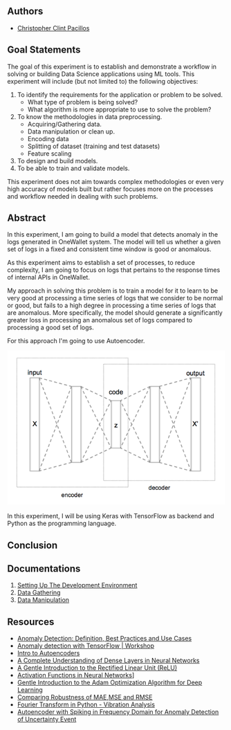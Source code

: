 ## Authors
* [Christopher Clint Pacillos](https://app.identifi.com/profile/0095e202d60a44b88bc75ca97c266e2e)

## Goal Statements

The goal of this experiment is to establish and demonstrate a workflow in solving or building Data Science applications using ML tools.
This experiment will include (but not limited to) the following objectives:

1. To identify the requirements for the application or problem to be solved.
    - What type of problem is being solved?
    - What algorithm is more appropriate to use to solve the problem?
2. To know the methodologies in data preprocessing.
    - Acquiring/Gathering data.
    - Data manipulation or clean up.
    - Encoding data
    - Splitting of dataset (training and test datasets)
    - Feature scaling
3. To design and build models.
4. To be able to train and validate models.

This experiment does not aim towards complex methodologies or even very high accuracy of models built but rather focuses more on the processes and workflow needed in dealing with such problems.

## Abstract

In this experiment, I am going to build a model that detects anomaly in the logs generated in OneWallet system. The model will tell us whether a given set of logs in a fixed and consistent time window is good or anomalous.

As this experiment aims to establish a set of processes, to reduce complexity, I am going to focus on logs that pertains to the response times of internal APIs in OneWallet.

My approach in solving this problem is to train a model for it to learn to be very good at processing a time series of logs that we consider to be normal or good, but fails to a high degree in processing a time series of logs that are anomalous. More specifically, the model should generate a significantly greater loss in processing an anomalous set of logs compared to processing a good set of logs.

For this approach I'm going to use Autoencoder.

![Autoencoder](./docs/autoencoder.png "Autoencoder")

In this experiment, I will be using Keras with TensorFlow as backend and Python as the programming language.

## Conclusion

## Documentations

1. [Setting Up The Development Environment](./docs/setting-up-the-development-environment.md)
2. [Data Gathering](./docs/data-gathering.md)
3. [Data Manipulation](./docs/data-manipulation.md)

## Resources
- [Anomaly Detection: Definition, Best Practices and Use Cases](https://datrics.ai/anomaly-detection-best-practices)
- [Anomaly detection with TensorFlow | Workshop](https://www.youtube.com/watch?v=2K3ScZp1dXQ)
- [Intro to Autoencoders](https://www.tensorflow.org/tutorials/generative/autoencoder)
- [A Complete Understanding of Dense Layers in Neural Networks](https://analyticsindiamag.com/a-complete-understanding-of-dense-layers-in-neural-networks/)
- [A Gentle Introduction to the Rectified Linear Unit (ReLU)](https://machinelearningmastery.com/rectified-linear-activation-function-for-deep-learning-neural-networks/)
- [Activation Functions in Neural Networks](https://towardsdatascience.com/activation-functions-neural-networks-1cbd9f8d91d6)]
- [Gentle Introduction to the Adam Optimization Algorithm for Deep Learning](https://machinelearningmastery.com/adam-optimization-algorithm-for-deep-learning/)
- [Comparing Robustness of MAE,MSE and RMSE](https://towardsdatascience.com/comparing-robustness-of-mae-mse-and-rmse-6d69da870828)
- [Fourier Transform in Python - Vibration Analysis](https://www.alphabold.com/fourier-transform-in-python-vibration-analysis/)
- [Autoencoder with Spiking in Frequency Domain for Anomaly Detection of Uncertainty Event](https://www.atlantis-press.com/journals/jrnal/125935236/view)
